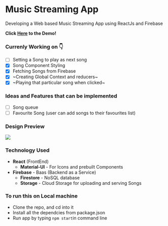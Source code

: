 # Music Streaming App
Developing a Web based Music Streaming App using ReactJs and Firebase

**Click [Here](https://music-streaming-app-4a392.web.app/) to the Demo!**

### Currenly Working on 👇
- [ ] Setting a Song to play as next song
- [x] Song Component Styling
- [x] Fetching Songs from Firebase
- [x] ~Creating Global Context and reducers~
- [x] ~Playing that particular song when clicked~

### Ideas and Features that can be implemented
- [ ] Song queue
- [ ] Favourite Song (user can add songs to their favourites list)

### Design Preview
<img src="https://github.com/mani-barathi/Music-Streaming-App/blob/master/public/preview.JPG" />

### Technology Used
* **React** (FrontEnd)
    * **Material-UI** - For Icons and prebuilt Components
* **Firebase** - Baas (Backend as a Service)
    * **Firestore** - NoSQL database
    * **Storage** - Cloud Storage for uploading and serving Songs

### To run this on Local machine
* Clone the repo, and cd into it
* Install all the dependcies from package.json
* Run app by typing `npm start`in command line

